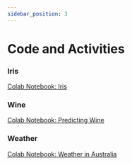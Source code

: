 ```yaml
---
sidebar_position: 3
---
```


# Code and Activities

### Iris
<a href="https://colab.research.google.com/drive/15hA1INPI7bK73T_wgmIRkbggh4vi4FQ2" target="_blank">Colab Notebook: Iris</a>
<br/>


### Wine
<a href="https://colab.research.google.com/drive/1n45iegUXJ6TZc_K2MoXB-WYrwNsy6IRT" target="_blank">Colab Notebook: Predicting Wine</a>
<br/>  


### Weather
<a href="https://colab.research.google.com/drive/1gSAvquGTnB-ntlplchwv6OxW-UDuUMTr?authuser=1" target="_blank">Colab Notebook: Weather in Australia</a>
<br/>  